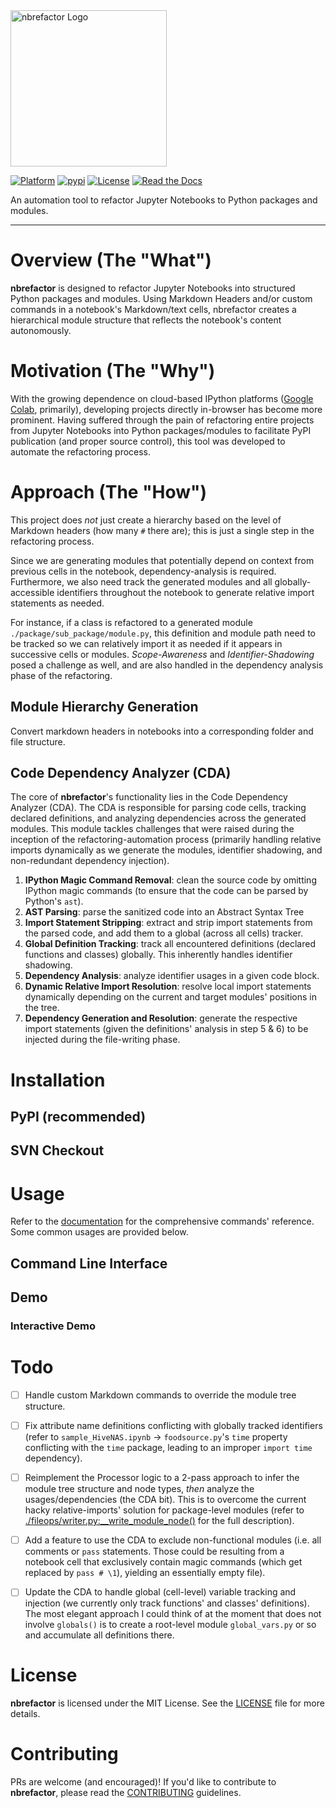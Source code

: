 


<img src="https://i.imgur.com/ukBP39X.png" alt="nbrefactor Logo" width="250">

 [![Platform](https://img.shields.io/badge/python-v3.7-green)](https://github.com/ThunderStruct/nbrefactor) [![pypi](https://img.shields.io/badge/pypi%20package-0.1.5-lightgrey.svg)](https://pypi.org/project/nbrefactor/0.1.0/) [![License](https://img.shields.io/badge/license-MIT-orange)](https://github.com/ThunderStruct/nbrefactor/blob/master/LICENSE) [![Read the Docs](https://readthedocs.org/projects/nbrefactor/badge/?version=latest)](https://nbrefactor.readthedocs.io/en/latest/)

An automation tool to refactor Jupyter Notebooks to Python packages and modules.

------------------------


# Overview (The "What")

**nbrefactor** is designed to refactor Jupyter Notebooks into structured Python packages and modules. Using Markdown Headers and/or custom commands in a notebook's Markdown/text cells, nbrefactor creates a hierarchical module structure that reflects the notebook's content autonomously.

# Motivation (The "Why")

With the growing dependence on cloud-based IPython platforms ([Google Colab](https://colab.research.google.com/), primarily), developing projects directly in-browser has become more prominent. Having suffered through the pain of refactoring entire projects from Jupyter Notebooks into Python packages/modules to facilitate PyPI publication (and proper source control), this tool was developed to automate the refactoring process.

# Approach (The "How")

This project does *not* just create a hierarchy based on the level of Markdown headers (how many `#` there are); this is just a single step in the refactoring process.

Since we are generating modules that potentially depend on context from previous cells in the notebook, dependency-analysis is required. Furthermore, we also need track the generated modules and all globally-accessible identifiers throughout the notebook to generate relative import statements as needed. 

For instance, if a class is refactored to a generated module `./package/sub_package/module.py`, this definition and module path need to be tracked so we can relatively import it as needed if it appears in successive cells or modules. _Scope-Awareness_ and _Identifier-Shadowing_ posed a challenge as well, and are also handled in the dependency analysis phase of the refactoring.

## Module Hierarchy Generation

Convert markdown headers in notebooks into a corresponding folder and file structure.
<!-- finalize the example file and add an image here for a side-by-side comparison (before and after sort of thing) -->


## Code Dependency Analyzer (CDA)

The core of **nbrefactor**'s functionality lies in the Code Dependency Analyzer (CDA). The CDA is responsible for parsing code cells, tracking declared definitions, and analyzing dependencies across the generated modules. This module tackles challenges that were raised during the inception of the refactoring-automation process (primarily handling relative imports dynamically as we generate the modules, identifier shadowing, and non-redundant dependency injection).

1. **IPython Magic Command Removal**: clean the source code by omitting IPython magic commands (to ensure that the code can be parsed by Python's `ast`).
2. **AST Parsing**: parse the sanitized code into an Abstract Syntax Tree
3. **Import Statement Stripping**: extract and strip import statements from the parsed code, and add them to a global (across all cells) tracker.
4. **Global Definition Tracking**: track all encountered definitions (declared functions and classes) globally. This inherently handles identifier shadowing.
5. **Dependency Analysis**: analyze identifier usages in a given code block.
6. **Dynamic Relative Import Resolution**: resolve local import statements dynamically depending on the current and target modules' positions in the tree.
7. **Dependency Generation and Resolution**: generate the respective import statements (given the definitions' analysis in step 5 & 6) to be injected during the file-writing phase.


# Installation

## PyPI (recommended)

## SVN Checkout


# Usage

Refer to the [documentation](https://nbrefactor.readthedocs.io/en/latest/) for the comprehensive commands' reference. Some common usages are provided below.

## Command Line Interface

<!-- sample CLI usage -->

## Demo

<!-- describe each provided sample ipynb -->

### Interactive Demo

<!-- link to the interactive run demo -->

# Todo


 - [ ] Handle custom Markdown commands to override the module tree structure.
 - [ ] Fix attribute name definitions conflicting with globally tracked identifiers (refer to `sample_HiveNAS.ipynb` -> `foodsource.py`'s `time` property conflicting with the `time` package, leading to an improper `import time` dependency).
 - [ ] Reimplement the Processor logic to a 2-pass approach to infer the module tree structure and node types, *then* analyze the usages/dependencies (the CDA bit). This is to overcome the current hacky relative-imports' solution for package-level modules (refer to [./fileops/writer.py:__write_module_node()](https://github.com/ThunderStruct/nbrefactor/blob/7dfbf751d9b05e99fc5aedf6e3b729bf7299b0c8/fileops/writer.py#L38) for the full description).
 - [ ] Add a feature to use the CDA to exclude non-functional modules (i.e. all comments or `pass` statements. Those could be resulting from a notebook cell that exclusively contain magic commands (which get replaced by `pass # \1`), yielding an essentially empty file).
 - [ ] Update the CDA to handle global (cell-level) variable tracking and injection (we currently only track functions' and classes' definitions). The most elegant approach I could think of at the moment that does not involve `globals()` is to create a root-level module `global_vars.py` or so and accumulate all definitions there.
 

# License

**nbrefactor** is licensed under the MIT License. See the [LICENSE](LICENSE) file for more details.

# Contributing

PRs are welcome (and encouraged)! If you'd like to contribute to **nbrefactor**, please read the [CONTRIBUTING](CONTRIBUTING.md) guidelines.


